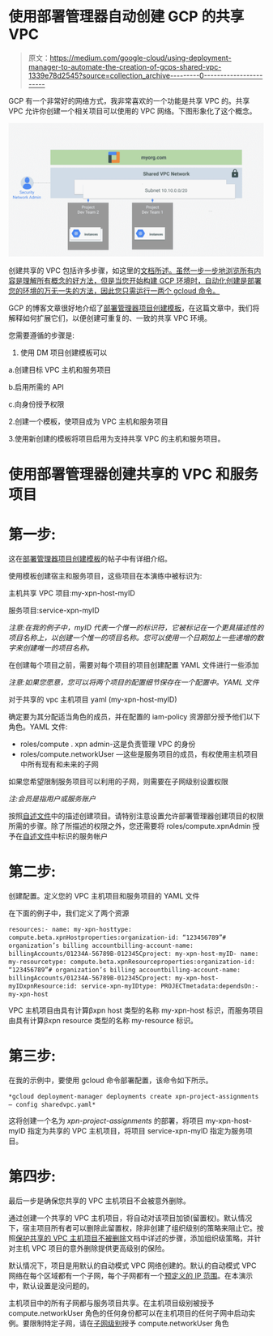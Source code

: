 # 使用部署管理器自动创建 GCP 的共享 VPC

> 原文：<https://medium.com/google-cloud/using-deployment-manager-to-automate-the-creation-of-gcps-shared-vpc-1339e78d2545?source=collection_archive---------0----------------------->

GCP 有一个非常好的网络方式，我非常喜欢的一个功能是共享 VPC 的。共享 VPC 允许你创建一个相关项目可以使用的 VPC 网络。下图形象化了这个概念。

![](img/bc7f8e3bb77d30c1c69d9f3c99683703.png)

创建共享的 VPC 包括许多步骤，如这里的[文档所述。虽然一步一步地浏览所有内容是理解所有概念的好方法，但是当您开始构建 GCP 环境时，自动化创建是部署您的环境的万无一失的方法，因此您只需运行一两个 gcloud 命令。](https://cloud.google.com/compute/docs/shared-vpc/provisioning-shared-vpc)

GCP 的博客文章很好地介绍了[部署管理器项目创建模板](https://cloudplatform.googleblog.com/2017/04/automating-project-creation-with-Google-Cloud-Deployment-Manager.html)，在这篇文章中，我们将解释如何扩展它们，以便创建可重复的、一致的共享 VPC 环境。

您需要遵循的步骤是:

1.  使用 DM 项目创建模板可以

a.创建目标 VPC 主机和服务项目

b.启用所需的 API

c.向身份授予权限

2.创建一个模板，使项目成为 VPC 主机和服务项目

3.使用新创建的模板将项目启用为支持共享 VPC 的主机和服务项目。

# 使用部署管理器创建共享的 VPC 和服务项目

# 第一步:

这在[部署管理器项目创建模板](https://cloudplatform.googleblog.com/2017/04/automating-project-creation-with-Google-Cloud-Deployment-Manager.html)的帖子中有详细介绍。

使用模板创建宿主和服务项目，这些项目在本演练中被标识为:

主机共享 VPC 项目:my-xpn-host-myID

服务项目:service-xpn-myID

*注意:在我的例子中，myID 代表一个惟一的标识符，它被标记在一个更具描述性的项目名称上，以创建一个惟一的项目名称。您可以使用一个日期加上一些递增的数字来创建唯一的项目名称。*

在创建每个项目之前，需要对每个项目的项目创建配置 YAML 文件进行一些添加

*注意:如果您愿意，您可以将两个项目的配置细节保存在一个配置中。YAML 文件*

对于共享的 vpc 主机项目 yaml (my-xpn-host-myID)

确定要为其分配适当角色的成员，并在配置的 iam-policy 资源部分授予他们以下角色。YAML 文件:

*   roles/compute . xpn admin-这是负责管理 VPC 的身份
*   roles/compute.networkUser —这些是服务项目的成员，有权使用主机项目中所有现有和未来的子网

如果您希望限制服务项目可以利用的子网，则需要在子网级别设置权限

*注:会员是指用户或服务账户*

按照[自述文件](https://github.com/GoogleCloudPlatform/deploymentmanager-samples/tree/master/examples/v2/project_creation)中的描述创建项目。请特别注意设置允许部署管理器创建项目的权限所需的步骤。除了所描述的权限之外，您还需要将 roles/compute.xpnAdmin 授予在[自述文件](https://github.com/GoogleCloudPlatform/deploymentmanager-samples/tree/master/examples/v2/project_creation)中标识的服务帐户

# 第二步:

创建配置。定义您的 VPC 主机项目和服务项目的 YAML 文件

在下面的例子中，我们定义了两个资源

```
resources:- name: my-xpn-hosttype: compute.beta.xpnHostproperties:organization-id: “123456789”# organization’s billing accountbilling-account-name: billingAccounts/01234A-56789B-012345Cproject: my-xpn-host-myID- name: my-resourcetype: compute.beta.xpnResourceproperties:organization-id: “123456789”# organization’s billing accountbilling-account-name: billingAccounts/01234A-56789B-012345Cproject: my-xpn-host-myIDxpnResource:id: service-xpn-myIDtype: PROJECTmetadata:dependsOn:- my-xpn-host
```

VPC 主机项目由具有计算βxpn host 类型的名称 my-xpn-host 标识，而服务项目由具有计算βxpn resource 类型的名称 my-resource 标识。

# 第三步:

在我的示例中，要使用 gcloud 命令部署配置，该命令如下所示。

```
*gcloud deployment-manager deployments create xpn-project-assignments — config sharedvpc.yaml*
```

这将创建一个名为 *xpn-project-assignments* 的部署，将项目 my-xpn-host-myID 指定为共享的 VPC 主机项目，将项目 service-xpn-myID 指定为服务项目。

# 第四步:

最后一步是确保您共享的 VPC 主机项目不会被意外删除。

通过创建一个共享的 VPC 主机项目，将自动对该项目加锁(留置权)。默认情况下，宿主项目所有者可以删除此留置权，除非创建了组织级别的策略来阻止它。按照[保护共享的 VPC 主机项目不被删除](https://cloud.google.com/compute/docs/shared-vpc/provisioning-shared-vpc#protectsharedvpc)文档中详述的步骤，添加组织级策略，并针对主机 VPC 项目的意外删除提供更高级别的保险。

默认情况下，项目是用默认的自动模式 VPC 网络创建的。默认的自动模式 VPC 网络在每个区域都有一个子网，每个子网都有一个[预定义的 IP 范围](https://cloud.google.com/compute/docs/vpc/#ip-ranges)。在本演示中，默认设置是没问题的。

主机项目中的所有子网都与服务项目共享。在主机项目级别被授予 compute.networkUser 角色的任何身份都可以在主机项目的任何子网中启动实例。要限制特定子网，请在[子网级别](https://cloud.google.com/compute/docs/shared-vpc/provisioning-shared-vpc#networkuseratsubnet)授予 compute.networkUser 角色